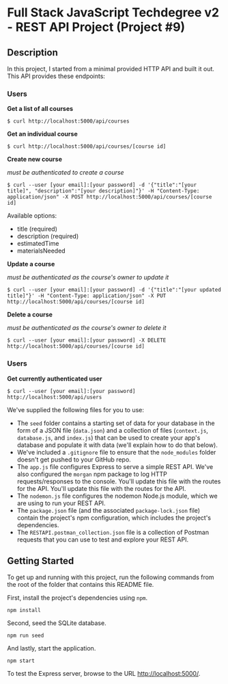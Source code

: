
# Full Stack JavaScript Techdegree v2 - REST API Project (Project #9)
## Description
In this project, I started from a minimal provided HTTP API and built it out.
This API provides these endpoints:
### Users
**Get a list of all courses**
```
$ curl http://localhost:5000/api/courses
```

**Get an individual course**
```
$ curl http://localhost:5000/api/courses/[course id]
```

**Create new course**

*must be authenticated to create a course*

```
$ curl --user [your email]:[your password] -d '{"title":"[your title]", "description":"[your description]"}' -H "Content-Type: application/json" -X POST http://localhost:5000/api/courses/[course id]
```
Available options:
- title (required)
- description (required)
- estimatedTime
- materialsNeeded

**Update a course**

*must be authenticated as the course's owner to update it*
```
$ curl --user [your email]:[your password] -d '{"title":"[your updated title]"}' -H "Content-Type: application/json" -X PUT http://localhost:5000/api/courses/[course id]
```

**Delete a course**

*must be authenticated as the course's owner to delete it*
```
$ curl --user [your email]:[your password] -X DELETE http://localhost:5000/api/courses/[course id]
```


### Users
**Get currently authenticated user**
```
$ curl --user [your email]:[your password] http://localhost:5000/api/users
```


We've supplied the following files for you to use: 

* The `seed` folder contains a starting set of data for your database in the form of a JSON file (`data.json`) and a collection of files (`context.js`, `database.js`, and `index.js`) that can be used to create your app's database and populate it with data (we'll explain how to do that below).
* We've included a `.gitignore` file to ensure that the `node_modules` folder doesn't get pushed to your GitHub repo.
* The `app.js` file configures Express to serve a simple REST API. We've also configured the `morgan` npm package to log HTTP requests/responses to the console. You'll update this file with the routes for the API. You'll update this file with the routes for the API.
* The `nodemon.js` file configures the nodemon Node.js module, which we are using to run your REST API.
* The `package.json` file (and the associated `package-lock.json` file) contain the project's npm configuration, which includes the project's dependencies.
* The `RESTAPI.postman_collection.json` file is a collection of Postman requests that you can use to test and explore your REST API.

## Getting Started

To get up and running with this project, run the following commands from the root of the folder that contains this README file.

First, install the project's dependencies using `npm`.

```
npm install

```

Second, seed the SQLite database.

```
npm run seed
```

And lastly, start the application.

```
npm start
```

To test the Express server, browse to the URL [http://localhost:5000/](http://localhost:5000/).
